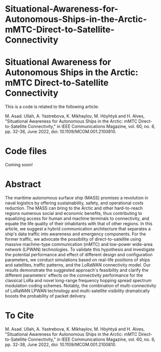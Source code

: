 # Situational-Awareness-for-Autonomous-Ships-in-the-Arctic-mMTC-Direct-to-Satellite-Connectivity
# Situational Awareness for Autonomous Ships in the Arctic: mMTC Direct-to-Satellite Connectivity

This is a code is related to the following article:

M. Asad. Ullah, A. Yastrebova, K. Mikhaylov, M. Höyhtyä and H. Alves, "Situational Awareness for Autonomous Ships in the Arctic: mMTC Direct-to-Satellite Connectivity," in IEEE Communications Magazine, vol. 60, no. 6, pp. 32-38, June 2022, doi: 10.1109/MCOM.001.2100810.

# Code files
Coming soon!
# Abstract
The maritime autonomous surface ship (MASS) promises a revolution in naval logistics by offering sustainability, safety, and operational costs reduction. The MASS can bring to the Arctic and other hard-to-reach regions numerous social and economic benefits, thus contributing to equalizing access for human and machine terminals to connectivity, and equate the life quality of their inhabitants with that of other regions. In this article, we suggest a hybrid communication architecture that separates a ship's data traffic into awareness and emergency components. For the former traffic, we advocate the possibility of direct-to-satellite using massive machine-type communication (mMTC) and low-power wide-area network (LPWAN) technologies. To validate this hypothesis and investigate the potential performance and effect of different design and configuration parameters, we conduct simulations based on real-life positions of ships and satellites, traffic patterns, and the LoRaWAN connectivity model. Our results demonstrate the suggested approach's feasibility and clarify the different parameters' effects on the connectivity performance for the classical LoRa and novel long-range frequency hopping spread spectrum modulation coding schemes. Notably, the combination of multi-connectivity of LoRaWAN LPWAN technology and multi-satellite visibility dramatically boosts the probability of packet delivery.

# To Cite
M. Asad. Ullah, A. Yastrebova, K. Mikhaylov, M. Höyhtyä and H. Alves, "Situational Awareness for Autonomous Ships in the Arctic: mMTC Direct-to-Satellite Connectivity," in IEEE Communications Magazine, vol. 60, no. 6, pp. 32-38, June 2022, doi: 10.1109/MCOM.001.2100810.
